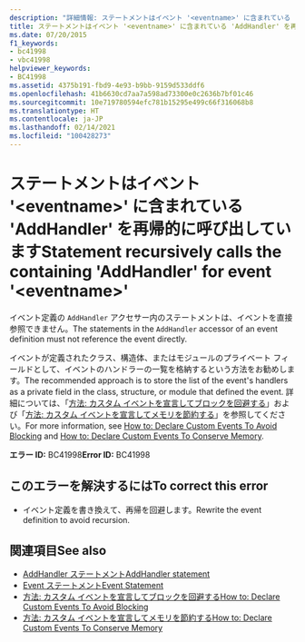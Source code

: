 ```yaml
---
description: "詳細情報: ステートメントはイベント '<eventname>' に含まれている 'AddHandler' を再帰的に呼び出しています"
title: ステートメントはイベント '<eventname>' に含まれている 'AddHandler' を再帰的に呼び出しています
ms.date: 07/20/2015
f1_keywords:
- bc41998
- vbc41998
helpviewer_keywords:
- BC41998
ms.assetid: 4375b191-fbd9-4e93-b9bb-9159d533ddf6
ms.openlocfilehash: 41b6630cd7aa7a598ad73300e0c2636b7bf01c46
ms.sourcegitcommit: 10e719780594efc781b15295e499c66f316068b8
ms.translationtype: HT
ms.contentlocale: ja-JP
ms.lasthandoff: 02/14/2021
ms.locfileid: "100428273"
---
```

# <a name="statement-recursively-calls-the-containing-addhandler-for-event-eventname"></a><span data-ttu-id="11f59-103">ステートメントはイベント '\<eventname>' に含まれている 'AddHandler' を再帰的に呼び出しています</span><span class="sxs-lookup"><span data-stu-id="11f59-103">Statement recursively calls the containing 'AddHandler' for event '\<eventname>'</span></span>

<span data-ttu-id="11f59-104">イベント定義の `AddHandler` アクセサー内のステートメントは、イベントを直接参照できません。</span><span class="sxs-lookup"><span data-stu-id="11f59-104">The statements in the `AddHandler` accessor of an event definition must not reference the event directly.</span></span>  
  
 <span data-ttu-id="11f59-105">イベントが定義されたクラス、構造体、またはモジュールのプライベート フィールドとして、イベントのハンドラーの一覧を格納するという方法をお勧めします。</span><span class="sxs-lookup"><span data-stu-id="11f59-105">The recommended approach is to store the list of the event's handlers as a private field in the class, structure, or module that defined the event.</span></span> <span data-ttu-id="11f59-106">詳細については、「[方法: カスタム イベントを宣言してブロックを回避する](../programming-guide/language-features/events/how-to-declare-custom-events-to-avoid-blocking.md)」および「[方法: カスタム イベントを宣言してメモリを節約する](../programming-guide/language-features/events/how-to-declare-custom-events-to-conserve-memory.md)」を参照してください。</span><span class="sxs-lookup"><span data-stu-id="11f59-106">For more information, see [How to: Declare Custom Events To Avoid Blocking](../programming-guide/language-features/events/how-to-declare-custom-events-to-avoid-blocking.md) and [How to: Declare Custom Events To Conserve Memory](../programming-guide/language-features/events/how-to-declare-custom-events-to-conserve-memory.md).</span></span>  
  
 <span data-ttu-id="11f59-107">**エラー ID:** BC41998</span><span class="sxs-lookup"><span data-stu-id="11f59-107">**Error ID:** BC41998</span></span>  
  
## <a name="to-correct-this-error"></a><span data-ttu-id="11f59-108">このエラーを解決するには</span><span class="sxs-lookup"><span data-stu-id="11f59-108">To correct this error</span></span>  
  
- <span data-ttu-id="11f59-109">イベント定義を書き換えて、再帰を回避します。</span><span class="sxs-lookup"><span data-stu-id="11f59-109">Rewrite the event definition to avoid recursion.</span></span>  
  
## <a name="see-also"></a><span data-ttu-id="11f59-110">関連項目</span><span class="sxs-lookup"><span data-stu-id="11f59-110">See also</span></span>

- [<span data-ttu-id="11f59-111">AddHandler ステートメント</span><span class="sxs-lookup"><span data-stu-id="11f59-111">AddHandler statement</span></span>](../language-reference/statements/addhandler-statement.md)
- [<span data-ttu-id="11f59-112">Event ステートメント</span><span class="sxs-lookup"><span data-stu-id="11f59-112">Event Statement</span></span>](../language-reference/statements/event-statement.md)
- [<span data-ttu-id="11f59-113">方法: カスタム イベントを宣言してブロックを回避する</span><span class="sxs-lookup"><span data-stu-id="11f59-113">How to: Declare Custom Events To Avoid Blocking</span></span>](../programming-guide/language-features/events/how-to-declare-custom-events-to-avoid-blocking.md)
- [<span data-ttu-id="11f59-114">方法: カスタム イベントを宣言してメモリを節約する</span><span class="sxs-lookup"><span data-stu-id="11f59-114">How to: Declare Custom Events To Conserve Memory</span></span>](../programming-guide/language-features/events/how-to-declare-custom-events-to-conserve-memory.md)
